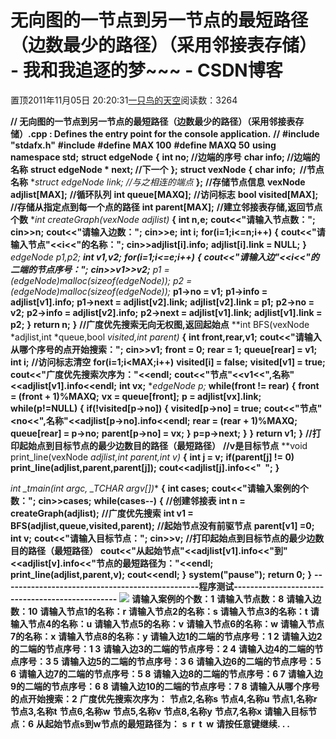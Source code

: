 
# 无向图的一节点到另一节点的最短路径（边数最少的路径）（采用邻接表存储） - 我和我追逐的梦~~~ - CSDN博客


置顶2011年11月05日 20:20:31[一只鸟的天空](https://me.csdn.net/heyongluoyao8)阅读数：3264


**// 无向图的一节点到另一节点的最短路径（边数最少的路径）（采用邻接表存储）.cpp : Defines the entry point for the console application.**
**//**
**\#include "stdafx.h"**
**\#include<iostream>**
**\#define MAX 100**
**\#define MAXQ 50**
**using namespace std;**
**struct edgeNode**
**{**
**int no; //边端的序号**
**char info; //边端的名称**
**struct edgeNode * next; //下一个**
**};**
**struct vexNode**
**{**
**char info;  //节点名称**
**struct edgeNode *link; //与之相连的端点**
**};**
**//存储节点信息**
**vexNode adjlist[MAX];**
**//循环队列**
**int queue[MAXQ];**
**//访问标志**
**bool visited[MAX];**
**//存储从指定点到每一个点的路径**
**int parent[MAX];**
**//建立邻接表存储,返回节点个数**
**int createGraph(vexNode *adjlist)**
**{**
**int n,e;**
**cout<<"请输入节点数：";**
**cin>>n;**
**cout<<"请输入边数：";**
**cin>>e;**
**int i;**
**for(i=1;i<=n;i++)**
**{**
**cout<<"请输入节点"<<i<<"的名称：";**
**cin>>adjlist[i].info;**
**adjlist[i].link = NULL;**
**}**
**edgeNode *p1,*p2;**
**int v1,v2;**
**for(i=1;i<=e;i++)**
**{**
**cout<<"请输入边"<<i<<"的二端的节点序号：";**
**cin>>v1>>v2;**
**p1 = (edgeNode*)malloc(sizeof(edgeNode));**
**p2 = (edgeNode*)malloc(sizeof(edgeNode));**
**p1->no = v1;**
**p1->info = adjlist[v1].info;**
**p1->next = adjlist[v2].link;**
**adjlist[v2].link = p1;**
**p2->no = v2;**
**p2->info = adjlist[v2].info;**
**p2->next = adjlist[v1].link;**
**adjlist[v1].link = p2;**
**}**
**return n;**
**}**
**//广度优先搜索无向无权图,返回起始点**
**int BFS(vexNode *adjlist,int *queue,bool *visited,int *parent)**
**{**
**int front,rear,v1;**
**cout<<"请输入从哪个序号的点开始搜索：";**
**cin>>v1;**
**front = 0;**
**rear = 1;**
**queue[rear] = v1;**
**int i;**
**//访问标志清空**
**for(i=1;i<MAX;i++)**
**visited[i] = false;**
**visited[v1] = true;**
**cout<<"广度优先搜索次序为："<<endl;**
**cout<<"节点"<<v1<<",名称"<<adjlist[v1].info<<endl;**
**int vx;**
**edgeNode *p;**
**while(front != rear)**
**{**
**front = (front + 1)%MAXQ;**
**vx = queue[front];**
**p = adjlist[vx].link;**
**while(p!=NULL)**
**{**
**if(!visited[p->no])**
**{**
**visited[p->no] = true;**
**cout<<"节点"<<p->no<<",名称"<<adjlist[p->no].info<<endl;**
**rear = (rear + 1)%MAXQ;**
**queue[rear] = p->no;**
**parent[p->no] = vx;**
**}**
**p=p->next;**
**}**
**}**
**return v1;**
**}**
**//打印起始点到目标节点的最少边数目的路径（最短路径）**
**//v是目标节点**
**void print_line(vexNode *adjlist,int *parent,int v)**
**{**
**int j = v;**
**if(parent[j] != 0)**
**print_line(adjlist,parent,parent[j]);**
**cout<<adjlist[j].info<<"  ";**
**}**

**int _tmain(int argc, _TCHAR* argv[])**
**{**
**int cases;**
**cout<<"请输入案例的个数：";**
**cin>>cases;**
**while(cases--)**
**{**
**//创建邻接表**
**int n = createGraph(adjlist);**
**//广度优先搜索**
**int v1 = BFS(adjlist,queue,visited,parent);**
**//起始节点没有前驱节点**
**parent[v1] =0;**
**int v;**
**cout<<"请输入目标节点：";**
**cin>>v;**
**//打印起始点到目标节点的最少边数目的路径（最短路径）**
**cout<<"从起始节点"<<adjlist[v1].info<<"到"<<adjlist[v].info<<"节点的最短路径为："<<endl;**
**print_line(adjlist,parent,v);**
**cout<<endl;**
**}**
**system("pause");**
**return 0;**
**}**
**------------------------------------------------程序测试------------------------------------------------**
![](http://hi.csdn.net/attachment/201111/5/0_13204956195r9v.gif)
**请输入案例的个数：1**
**请输入节点数：8**
**请输入边数：10**
**请输入节点1的名称：r**
**请输入节点2的名称：s**
**请输入节点3的名称：t**
**请输入节点4的名称：u**
**请输入节点5的名称：v**
**请输入节点6的名称：w**
**请输入节点7的名称：x**
**请输入节点8的名称：y**
**请输入边1的二端的节点序号：1 2**
**请输入边2的二端的节点序号：1 3**
**请输入边3的二端的节点序号：2 4**
**请输入边4的二端的节点序号：3 5**
**请输入边5的二端的节点序号：3 6**
**请输入边6的二端的节点序号：5 6**
**请输入边7的二端的节点序号：5 8**
**请输入边8的二端的节点序号：6 7**
**请输入边9的二端的节点序号：6 8**
**请输入边10的二端的节点序号：7 8**
**请输入从哪个序号的点开始搜索：2**
**广度优先搜索次序为：**
**节点2,名称s**
**节点4,名称u**
**节点1,名称r**
**节点3,名称t**
**节点6,名称w**
**节点5,名称v**
**节点8,名称y**
**节点7,名称x**
**请输入目标节点：6**
**从起始节点s到w节点的最短路径为：**
**s  r  t  w**
**请按任意键继续. . .**

